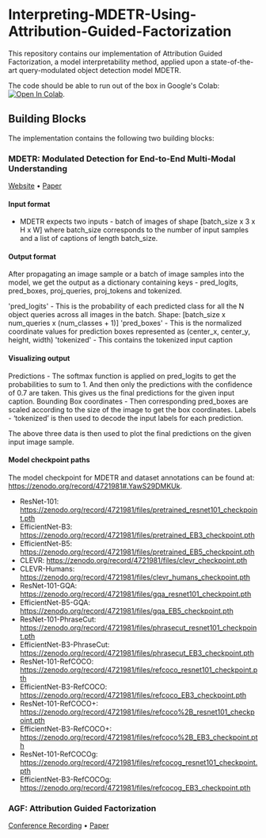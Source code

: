 # Interpreting-MDETR-Using-Attribution-Guided-Factorization

This repository contains our implementation of Attribution Guided Factorization, a model interpretability method, applied upon a state-of-the-art query-modulated object detection model MDETR.

The code should be able to run out of the box in Google's Colab: [![Open In Colab](https://colab.research.google.com/assets/colab-badge.svg)](https://colab.research.google.com/github/RU-CS535-ADOX/Interpreting-MDETR-Using-Attribution-Guided-Factorization/blob/main/demo.ipynb).

## Building Blocks

The implementation contains the following two building blocks:

### MDETR: Modulated Detection for End-to-End Multi-Modal Understanding

[Website](https://ashkamath.github.io/mdetr_page/) • [Paper](https://arxiv.org/abs/2104.12763)

#### Input format
- MDETR expects two inputs - batch of images of shape [batch_size x 3 x H x W] where batch_size corresponds to the number of input samples and a list of captions of length batch_size.  

#### Output format

After propagating an image sample or a batch of image samples into the model, we get the output as a dictionary containing keys - pred_logits, pred_boxes, proj_queries, proj_tokens and tokenized.

'pred_logits' - This is the probability of each predicted class for all the N object queries across all images in the batch. Shape: [batch_size x num_queries x (num_classes + 1)]
'pred_boxes' - This is the normalized coordinate values for prediction boxes represented as (center_x, center_y, height, width)
'tokenized'  - This contains the tokenized input caption

#### Visualizing output

Predictions - The softmax function is applied on pred_logits to get the probabilities to sum to 1. And then only the predictions with the confidence of 0.7 are taken. This gives us the final predictions for the given input caption.
Bounding Box coordinates - Then corresponding pred_boxes are scaled according to the size of the image to get the box coordinates. 
Labels - ‘tokenized’ is then used to decode the input labels for each prediction. 

The above three data is then used to plot the final predictions on the given input image sample. 


#### Model checkpoint paths

The model checkpoint for MDETR and dataset annotations can be found at: <https://zenodo.org/record/4721981#.YawS29DMKUk>.

- ResNet-101: <https://zenodo.org/record/4721981/files/pretrained_resnet101_checkpoint.pth>
- EfficientNet-B3: <https://zenodo.org/record/4721981/files/pretrained_EB3_checkpoint.pth>
- EfficientNet-B5: <https://zenodo.org/record/4721981/files/pretrained_EB5_checkpoint.pth>
- CLEVR: <https://zenodo.org/record/4721981/files/clevr_checkpoint.pth>
- CLEVR-Humans: <https://zenodo.org/record/4721981/files/clevr_humans_checkpoint.pth>
- ResNet-101-GQA: <https://zenodo.org/record/4721981/files/gqa_resnet101_checkpoint.pth>
- EfficientNet-B5-GQA: <https://zenodo.org/record/4721981/files/gqa_EB5_checkpoint.pth>
- ResNet-101-PhraseCut: <https://zenodo.org/record/4721981/files/phrasecut_resnet101_checkpoint.pth>
- EfficientNet-B3-PhraseCut: <https://zenodo.org/record/4721981/files/phrasecut_EB3_checkpoint.pth>
- ResNet-101-RefCOCO: <https://zenodo.org/record/4721981/files/refcoco_resnet101_checkpoint.pth>
- EfficientNet-B3-RefCOCO: <https://zenodo.org/record/4721981/files/refcoco_EB3_checkpoint.pth>
- ResNet-101-RefCOCO+: <https://zenodo.org/record/4721981/files/refcoco%2B_resnet101_checkpoint.pth>
- EfficientNet-B3-RefCOCO+: <https://zenodo.org/record/4721981/files/refcoco%2B_EB3_checkpoint.pth>
- ResNet-101-RefCOCOg: <https://zenodo.org/record/4721981/files/refcocog_resnet101_checkpoint.pth>
- EfficientNet-B3-RefCOCOg: <https://zenodo.org/record/4721981/files/refcocog_EB3_checkpoint.pth>

### AGF: Attribution Guided Factorization

[Conference Recording](https://slideslive.com/38949126/visualization-of-supervised-and-selfsupervised-neural-networks-via-attribution-guided-factorization) • [Paper](https://arxiv.org/abs/2012.02166)
